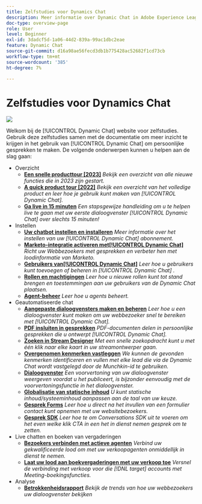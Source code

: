 ```yaml
---
title: Zelfstudies voor Dynamics Chat
description: Meer informatie over Dynamic Chat in Adobe Experience League. Gebruik deze tutorials samen met de documentatie om meer inzicht te krijgen in het gebruik van Dynamic Chat om gepersonaliseerde gesprekken te maken.
doc-type: overview-page
role: User
level: Beginner
exl-id: 3dadcf5d-1a06-44d2-839a-99ac1dbc2eae
feature: Dynamic Chat
source-git-commit: d16a98ae56fecd3db1b775428ac52682f1cd73cb
workflow-type: tm+mt
source-wordcount: '385'
ht-degree: 7%

---
```


# Zelfstudies voor Dynamics Chat

![](assets/dynamic-chat-header.png)

Welkom bij de [!UICONTROL Dynamic Chat]  website voor zelfstudies. Gebruik deze zelfstudies samen met de documentatie om meer inzicht te krijgen in het gebruik van [!UICONTROL Dynamic Chat]  om persoonlijke gesprekken te maken. De volgende onderwerpen kunnen u helpen aan de slag gaan:

* Overzicht
   * **[Een snelle producttour [2023]](product-tour.md)**
     *Bekijk een overzicht van alle nieuwe functies die in 2023 zijn gestart.*
   * **[A quick product tour [2022]](product-tour.md)**
     *Bekijk een overzicht van het volledige product en leer hoe je gebruik kunt maken van [!UICONTROL Dynamic Chat].*
   * **[Ga live in 15 minuten](go-live-in-15-minutes.md)**
     *Een stapsgewijze handleiding om u te helpen live te gaan met uw eerste dialoogvenster [!UICONTROL Dynamic Chat]  over slechts 15 minuten!*
* Instellen
   * **[Uw chatbot instellen en installeren](setup.md)**
     *Meer informatie over het instellen van uw [!UICONTROL Dynamic Chat]  abonnement.*
   * **[Marketo-integratie activeren met[!UICONTROL Dynamic Chat]](marketo-integration.md)**
     *Richt uw Webbezoekers met gesprekken en verbeter hen met loodinformatie van Marketo.*
   * **[Gebruikers van[!UICONTROL Dynamic Chat]](user-management.md)**
     *Leer hoe u gebruikers kunt toevoegen of beheren in [!UICONTROL Dynamic Chat] .*
   * **[Rollen en machtigingen](roles-and-permissions.md)**
     *Leer hoe u nieuwe rollen kunt tot stand brengen en toestemmingen aan uw gebruikers van de Dynamic Chat plaatsen.*
   * **[Agent-beheer](agent-management.md)**
     *Leer hoe u agents beheert.*
* Geautomatiseerde chat
   * **[Aangepaste dialoogvensters maken en beheren](dialogue-management.md)**
     *Leer hoe u een dialoogvenster kunt maken om uw webbezoeker snel te bereiken met [!UICONTROL Dynamic Chat].*
   * **[PDF insluiten in gesprekken](document-cloud-integration.md)**
     *PDF-documenten delen in persoonlijke gesprekken die u ontwerpt [!UICONTROL Dynamic Chat].*
   * **[Zoeken in Stream Designer](search-in-stream-designer.md)**
     *Met een snelle zoekopdracht kunt u met één klik naar elke kaart in uw streamontwerper gaan.*
   * **[Overgenomen kenmerken vastleggen](capture-inferred-attributes.md)**
     *We kunnen de gevonden kenmerken identificeren en vullen met elke lead die via de Dynamic Chat wordt vastgelegd door de Munchkin-id te gebruiken.*
   * **[Dialoogvenster](dialogue-preview.md)**
     *Een voorvertoning van uw dialoogvenster weergeven voordat u het publiceert, is bijzonder eenvoudig met de voorvertoningsfunctie in het dialoogvenster.*
   * **[Globalisatie van statische inhoud](globalization-of-static-content.md)**
     *U kunt statische inhoud/systeeminhoud aanpassen aan de taal van uw keuze.*
   * **[Gesprek Forms](conversational-forms.md)**
     *Leer hoe u direct na het invullen van een formulier contact kunt opnemen met uw websitebezoekers.*
   * **[Gesprek SDK](conversations-sdk.md)**
     *Leer hoe te om Conversations SDK uit te voeren om het even welke klik CTA in een het in dienst nemen gesprek om te zetten.*
* Live chatten en boeken van vergaderingen
   * **[Bezoekers verbinden met actieve agenten](connect-visitors-to-live-agents.md)**
     *Verbind uw gekwalificeerde lood om met uw verkoopagenten onmiddellijk in dienst te nemen.*
   * **[Laat uw lood aan boekvergaderingen met uw verkoop toe](meeting-booking.md)**
     *Versnel de verbinding met verkoop voor die [!DNL target] accounts met Meeting-boekingsfuncties.*
* Analyse
   * **[Betrokkenheidsrapport](engagement-report.md)**
     *Bekijk de trends van hoe uw webbezoekers uw dialoogvenster bekijken*


